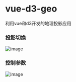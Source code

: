 # vue-d3-geo
利用vue和d3开发的地理投影应用

### 投影切换
![image](https://github.com/yiming-zeng/vue-d3-geo/blob/master/screenshot/%E6%8A%95%E5%BD%B1%E5%88%87%E6%8D%A2.jpg)

### 控制参数
![image](https://github.com/yiming-zeng/vue-d3-geo/blob/master/screenshot/%E5%8F%82%E6%95%B0%E6%8E%A7%E5%88%B6.JPG)

